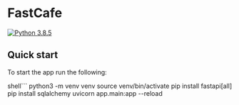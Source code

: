 # FastCafe
[![Python 3.8.5](https://img.shields.io/badge/python-3.8.5-blue.svg)](https://www.python.org/downloads/release/python-385/)

## Quick start
To start the app run the following:

shell```
python3 -m venv venv
source venv/bin/activate
pip install fastapi[all]
pip install sqlalchemy
uvicorn app.main:app --reload
```
